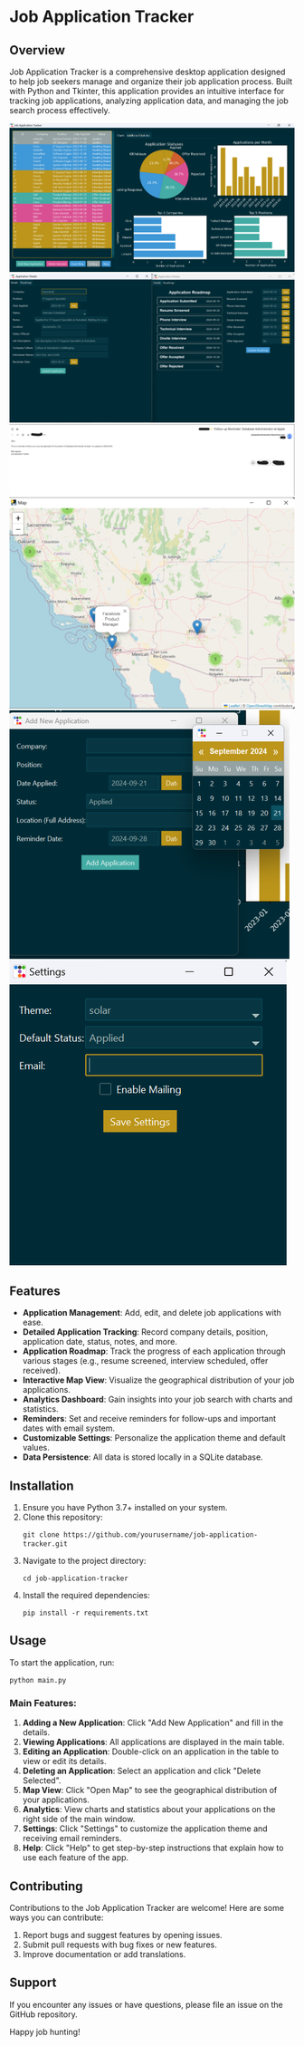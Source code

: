 # Job Application Tracker

## Overview

Job Application Tracker is a comprehensive desktop application designed to help job seekers manage and organize their job application process. Built with Python and Tkinter, this application provides an intuitive interface for tracking job applications, analyzing application data, and managing the job search process effectively.

![main](assets/main.png)
![application info](assets/app_data.png)
![email system](assets/email.png)
![active job map](assets/map.png)
![adding new application](assets/new_app.png)
![settings](assets/settings.png)




## Features

- **Application Management**: Add, edit, and delete job applications with ease.
- **Detailed Application Tracking**: Record company details, position, application date, status, notes, and more.
- **Application Roadmap**: Track the progress of each application through various stages (e.g., resume screened, interview scheduled, offer received).
- **Interactive Map View**: Visualize the geographical distribution of your job applications.
- **Analytics Dashboard**: Gain insights into your job search with charts and statistics.
- **Reminders**: Set and receive reminders for follow-ups and important dates with email system.
- **Customizable Settings**: Personalize the application theme and default values.
- **Data Persistence**: All data is stored locally in a SQLite database.

## Installation

1. Ensure you have Python 3.7+ installed on your system.
2. Clone this repository:
   ```
   git clone https://github.com/yourusername/job-application-tracker.git
   ```
3. Navigate to the project directory:
   ```
   cd job-application-tracker
   ```
4. Install the required dependencies:
   ```
   pip install -r requirements.txt
   ```

## Usage

To start the application, run:

```
python main.py
```

### Main Features:

1. **Adding a New Application**: Click "Add New Application" and fill in the details.
2. **Viewing Applications**: All applications are displayed in the main table.
3. **Editing an Application**: Double-click on an application in the table to view or edit its details.
4. **Deleting an Application**: Select an application and click "Delete Selected".
5. **Map View**: Click "Open Map" to see the geographical distribution of your applications.
6. **Analytics**: View charts and statistics about your applications on the right side of the main window.
7. **Settings**: Click "Settings" to customize the application theme and receiving email reminders.
8. **Help**: Click "Help" to get step-by-step instructions that explain how to use each feature of the app.

## Contributing

Contributions to the Job Application Tracker are welcome! Here are some ways you can contribute:

1. Report bugs and suggest features by opening issues.
2. Submit pull requests with bug fixes or new features.
3. Improve documentation or add translations.


## Support

If you encounter any issues or have questions, please file an issue on the GitHub repository.

Happy job hunting!
